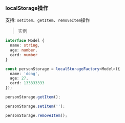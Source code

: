 ### localStorage操作

支持: `setItem`、`getItem`、`removeItem`操作

> 实例

~~~ts
interface Model {
  name: string,
  age: number,
  card: number
}

const personStorage = localStorageFactory<Model>({
  name: 'dong',
  age: 27,
  card: 133333333
});

personStorage.getItem();

personStorage.setItem('');

personStorage.removeItem();
~~~